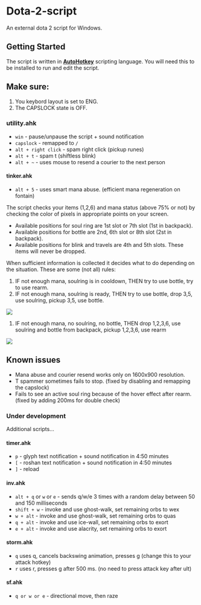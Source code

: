# Dota-2-script
An external dota 2 script for Windows.

## Getting Started
The script is written in [**AutoHotkey**](https://autohotkey.com/download/) scripting language. You will need this to be installed to run and edit the script. 

## Make sure:
1. You keybord layout is set to ENG.
2. The CAPSLOCK state is OFF.

### utility.ahk
* `win` - pause/unpause the script + sound notification
* `capslock` - remapped to `/` 
* `alt + right click` - spam right click (pickup runes)
* `alt + t` - spam t (shiftless blink)
* `alt + ~` - uses mouse to resend a courier to the next person

#### tinker.ahk
* `alt + 5` - uses smart mana abuse. (efficient mana regeneration on fontain)

The script checks your items (1,2,6) and mana status (above 75% or not) by checking the color of pixels in appropriate points on your screen. 
* Available positions for soul ring are 1st slot or 7th slot (1st in backpack).
* Available positions for bottle are 2nd, 6th slot or 8th slot (2st in backpack). 
* Available positions for blink and travels are 4th and 5th slots. These items will never be dropped. 

When sufficient information is collected it decides what to do depending on the situation. These are some (not all) rules:

1. IF not enough mana, soulring is in cooldown, THEN try to use bottle, try to use rearm. 
2. IF not enough mana, soulring is ready, THEN try to use bottle, drop 3,5, use soulring, pickup 3,5, use bottle.

<a href='https://photos.google.com/share/AF1QipO0GWQpaQXsnX_UpXqlOrz7vhFJKIE3eubbmNgkc8bWicxp3op1CKgoYAub0sP5pA?key=UGRpV2RQXzR2MTZOelFqMWFzYzhJOVUyQlU2UHd3&source=ctrlq.org'><img src='https://lh3.googleusercontent.com/8hI9I257oc9hCYSjW_Vgho6wgRWcJlx45cYA8bxFpdSjUHWnzSLI4efPeBAuQ_8yyk5a3HNcxb9Hh67uZ4MGEVNwOZx66s9xng8wZqvm2PiLhm1gUSput_tfbJ6seVXG-4zQzHQNhWg' /></a>

1. IF not enough mana, no soulring, no bottle, THEN drop 1,2,3,6, use soulring and bottle from backpack, pickup 1,2,3,6, use rearm

<a href='https://photos.google.com/share/AF1QipPHxg-puAPJUO4gUxWpQhmGcjgR3DW2WUMQ-ydxDNFzCVrodZS2yP8ufrPkKSnCpA?key=c2tEOTlELWNOdTRWeXN3TnlOSXpLSS1Wc3NxQjJR&source=ctrlq.org'><img src='https://lh3.googleusercontent.com/HOzm8Ji4t_5QGFLn5FvFzdZl5bApNQkJY60Or09EoDvoTuctVSLxTHXTvgoKEUkdaR3UqKbNtD6b3DnQBxPKLsMbN0cPwgaSKo9dhTh6LM2o13S-SKXIJjb4-vuyp-wJ9KsEadney8A' /></a>

## Known issues 
* Mana abuse and courier resend works only on 1600x900 resolution.
* T spammer sometimes fails to stop. (fixed by disabling and remapping the capslock)
* Fails to see an active soul ring because of the hover effect after rearm. (fixed by adding 200ms for double check)

### Under development 
Additional scripts... 

#### timer.ahk
* `p` - glyph text notification + sound notification in 4:50 minutes
* `[` - roshan text notification + sound notification in 4:50 minutes
* `]` - reload

#### inv.ahk 
* `alt + q` or `w` or `e` - sends q/w/e 3 times with a random delay between 50 and 150 milliseconds 
* `shift + w` - invoke and use ghost-walk, set remaining orbs to wex
* `w + alt` - invoke and use ghost-walk, set remaining orbs to quas
* `q + alt` - invoke and use ice-wall, set remaining orbs to exort
* `e + alt` - invoke and use alacrity, set remaining orbs to exort

#### storm.ahk 
* `q` uses q, cancels backswing animation, presses g (change this to your attack hotkey)
* `r` uses r, presses g after 500 ms. (no need to press attack key after ult)

#### sf.ahk
* `q or w or e` - directional move, then raze 
